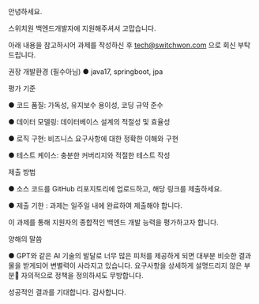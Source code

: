 안녕하세요. 

스위치원 백엔드개발자에 지원해주셔서 고맙습니다.

아래 내용을 참고하시어 과제를 작성하신 후 tech@switchwon.com 으로 회신 부탁 드립니다.


권장 개발환경 (필수아님)
● java17, springboot, jpa


평가 기준

● 코드 품질: 가독성, 유지보수 용이성, 코딩 규약 준수

● 데이터 모델링: 데이터베이스 설계의 적절성 및 효율성

● 로직 구현: 비즈니스 요구사항에 대한 정확한 이해와 구현

● 테스트 케이스: 충분한 커버리지와 적절한 테스트 작성

제출 방법

● 소스 코드를 GitHub 리포지토리에 업로드하고, 해당 링크를 제출하세요.

● 제출 기한 : 과제는 일주일 내에 완료하여 제출해야 합니다.

이 과제를 통해 지원자의 종합적인 백엔드 개발 능력을 평가하고자 합니다. 


양해의 말씀

● GPT와 같은 AI 기술의 발달로 너무 많은 피처를 제공하게 되면 대부분 비슷한 결과물을 받게되어 
변별력이 사라지고 있습니다. 요구사항을 상세하게 설명드리지 않은 부분 자의적으로 정책을 정의하셔도 무방합니다.

성공적인 결과를 기대합니다. 감사합니다.
